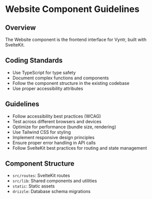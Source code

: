 # Website Component Guidelines

## Overview
The Website component is the frontend interface for Vyntr, built with SvelteKit.

## Coding Standards
- Use TypeScript for type safety
- Document complex functions and components
- Follow the component structure in the existing codebase
- Use proper accessibility attributes

## Guidelines
- Follow accessibility best practices (WCAG)
- Test across different browsers and devices
- Optimize for performance (bundle size, rendering)
- Use Tailwind CSS for styling
- Implement responsive design principles
- Ensure proper error handling in API calls
- Follow SvelteKit best practices for routing and state management

## Component Structure
- `src/routes`: SvelteKit routes
- `src/lib`: Shared components and utilities
- `static`: Static assets
- `drizzle`: Database schema migrations